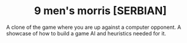 <h1 align="center">9 men's morris [SERBIAN]</h1>

<p>A clone of the game where you are up against a computer opponent. A showcase of how to build a game AI and heuristics needed for it.</p>
